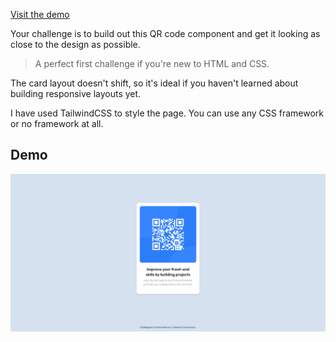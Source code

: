 [Visit the demo](https://qr-code-component.iran.liara.run/)

Your challenge is to build out this QR code component and get it looking as close to the design as possible.

> A perfect first challenge if you're new to HTML and CSS.

The card layout doesn't shift, so it's ideal if you haven't learned
about building responsive layouts yet.

I have used TailwindCSS to style the page. You can use any CSS framework
or no framework at all.

## Demo

![Demo](.images/Demo.png)

